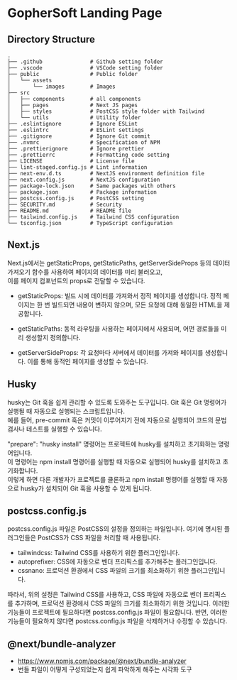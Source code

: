 # GopherSoft Landing Page

## Directory Structure
```
.
├── .github               # Github setting folder
├── .vscode               # VSCode setting folder
├── public                # Public folder
│   └── assets
│       └── images        # Images
├── src
│   ├── components        # all components
│   ├── pages             # Next JS pages
│   ├── styles            # PostCSS style folder with Tailwind
│   └── utils             # Utility folder
├── .eslintignore         # Ignore ESLint
├── .eslintrc             # ESLint settings
├── .gitignore            # Ignore Git commit
├── .nvmrc                # Specification of NPM
├── .prettierignore       # Ignore prettier
├── .prettierrc           # Formatting code setting
├── LICENSE               # License file
├── lint-staged.config.js # Lint information
├── next-env.d.ts         # NextJS environment definition file
├── next.config.js        # NextJS configuration
├── package-lock.json     # Same packages with others
├── package.json          # Package information
├── postcss.config.js     # PostCSS setting
├── SECURITY.md           # Security
├── README.md             # README file
├── tailwind.config.js    # Tailwind CSS configuration
└── tsconfig.json         # TypeScript configuration
```


## Next.js

Next.js에서는 getStaticProps, getStaticPaths, getServerSideProps 등의 데이터 가져오기 함수를 사용하여 페이지의 데이터를 미리 불러오고,    
이를 페이지 컴포넌트의 props로 전달할 수 있습니다.

- getStaticProps: 빌드 시에 데이터를 가져와서 정적 페이지를 생성합니다. 정적 페이지는 한 번 빌드되면 내용이 변하지 않으며, 모든 요청에 대해 동일한 HTML을 제공합니다.

- getStaticPaths: 동적 라우팅을 사용하는 페이지에서 사용되며, 어떤 경로들을 미리 생성할지 정의합니다.

- getServerSideProps: 각 요청마다 서버에서 데이터를 가져와 페이지를 생성합니다. 이를 통해 동적인 페이지를 생성할 수 있습니다.


## Husky
husky는 Git 훅을 쉽게 관리할 수 있도록 도와주는 도구입니다. Git 훅은 Git 명령어가 실행될 때 자동으로 실행되는 스크립트입니다.   
예를 들어, pre-commit 훅은 커밋이 이루어지기 전에 자동으로 실행되어 코드의 문법 검사나 테스트를 실행할 수 있습니다.

"prepare": "husky install" 명령어는 프로젝트에 husky를 설치하고 초기화하는 명령어입니다.    
이 명령어는 npm install 명령어를 실행할 때 자동으로 실행되어 husky를 설치하고 초기화합니다.     
이렇게 하면 다른 개발자가 프로젝트를 클론하고 npm install 명령어를 실행할 때 자동으로 husky가 설치되어 Git 훅을 사용할 수 있게 됩니다.


## postcss.config.js
postcss.config.js 파일은 PostCSS의 설정을 정의하는 파일입니다. 여기에 명시된 플러그인들은 PostCSS가 CSS 파일을 처리할 때 사용됩니다.

- tailwindcss: Tailwind CSS를 사용하기 위한 플러그인입니다.
- autoprefixer: CSS에 자동으로 벤더 프리픽스를 추가해주는 플러그인입니다.
- cssnano: 프로덕션 환경에서 CSS 파일의 크기를 최소화하기 위한 플러그인입니다.

따라서, 위의 설정은 Tailwind CSS를 사용하고, CSS 파일에 자동으로 벤더 프리픽스를 추가하며, 프로덕션 환경에서 CSS 파일의 크기를 최소화하기 위한 것입니다. 이러한 기능들이 프로젝트에 필요하다면 postcss.config.js 파일이 필요합니다. 반면, 이러한 기능들이 필요하지 않다면 postcss.config.js 파일을 삭제하거나 수정할 수 있습니다.


## @next/bundle-analyzer
- https://www.npmjs.com/package/@next/bundle-analyzer
- 번들 파일이 어떻게 구성되었는지 쉽게 파악하게 해주는 시각화 도구
